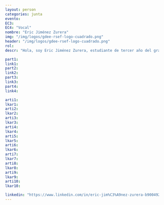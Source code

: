 ```yaml
---
layout: person
categories: junta
evento: 
EC3: 
EC4: "Vocal"
nombre: "Eric Jiménez Zurera"
img: "/img/logos/gdee-rsef-logo-cuadrado.png"
header: "/img/logos/gdee-rsef-logo-cuadrado.png"
rol: 
descr: "Hola, soy Eric Jiménez Zurera, estudiante de tercer año del grado de Física por la Universidad Autónoma de Barcelona. Asumo mi papel como Vocal de la Junta de Gobierno del Grupo de Estudiantes con ilusión y entusiasmo por cumplir con mi labor y colaborar con este gran equipo. Además de ayudar a la logística de próximas actividades, creo que podría aportar con mi empuje por tomar el relevo de la coordinación de las Preliminares de las PLANCKS a nivel nacional ya que el proyecto me atrae mucho y siempre he tenido predisposición a la organización de actividades de este calibre."

part1: 
link1: 
part2: 
link2: 
part3:
link3:
part4:
link4:

arti1:
lkar1: 
arti2:
lkar2:
arti3:
lkar3:
arti4:
lkar4:
arti5:
lkar5: 
arti6:
lkar6:
arti7:
lkar7: 
arti8:
lkar8:
arti9:
lkar9:
arti10:
lkar10:

linkedin: "https://www.linkedin.com/in/eric-jim%C3%A9nez-zurera-b90049287/"
---
```

